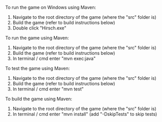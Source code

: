 ﻿To run the game on Windows using Maven:
1. Navigate to the root directory of the game (where the "src" folder is)
2. Build the game (refer to build instructions below)
3. Double click "Hirsch.exe"

To run the game using Maven:
1. Navigate to the root directory of the game (where the "src" folder is)
2. Build the game (refer to build instructions below)
3. In terminal / cmd enter "mvn exec:java"

To test the game using Maven:
1. Navigate to the root directory of the game (where the "src" folder is)
2. Build the game (refer to build instructions below)
3. In terminal / cmd enter "mvn test"

To build the game using Maven:
1. Navigate to the root directory of the game (where the "src" folder is)
2. In terminal / cmd enter "mvn install" (add "-DskipTests" to skip tests)
